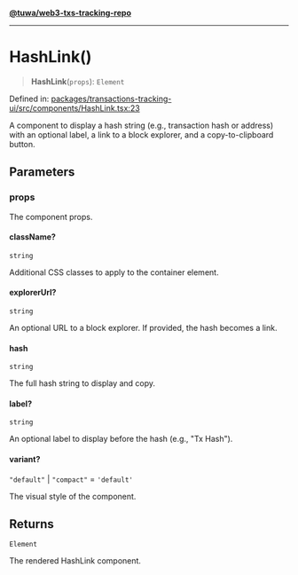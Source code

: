 [**@tuwa/web3-txs-tracking-repo**](../../../README.md)

***

# HashLink()

> **HashLink**(`props`): `Element`

Defined in: [packages/transactions-tracking-ui/src/components/HashLink.tsx:23](https://github.com/TuwaIO/web3-transactions-tracking/blob/9164bb13b3845660a18eb5abd8d55876b60a0d93/packages/transactions-tracking-ui/src/components/HashLink.tsx#L23)

A component to display a hash string (e.g., transaction hash or address)
with an optional label, a link to a block explorer, and a copy-to-clipboard button.

## Parameters

### props

The component props.

#### className?

`string`

Additional CSS classes to apply to the container element.

#### explorerUrl?

`string`

An optional URL to a block explorer. If provided, the hash becomes a link.

#### hash

`string`

The full hash string to display and copy.

#### label?

`string`

An optional label to display before the hash (e.g., "Tx Hash").

#### variant?

`"default"` \| `"compact"` = `'default'`

The visual style of the component.

## Returns

`Element`

The rendered HashLink component.
